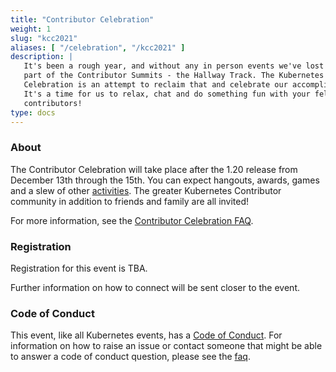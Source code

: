 ```yaml
---
title: "Contributor Celebration"
weight: 1
slug: "kcc2021"
aliases: [ "/celebration", "/kcc2021" ]
description: |
   It's been a rough year, and without any in person events we've lost the best
   part of the Contributor Summits - the Hallway Track. The Kubernetes Contributor
   Celebration is an attempt to reclaim that and celebrate our accomplishments.
   It's a time for us to relax, chat and do something fun with your fellow
   contributors!
type: docs
---
```


### About

The Contributor Celebration will take place after the 1.20 release from December
13th through the 15th. You can expect hangouts, awards, games and a slew of
other [activities]. The greater Kubernetes Contributor community in addition to
friends and family are all invited!

For more information, see the  [Contributor Celebration FAQ][faq].

### Registration

Registration for this event is TBA.

Further information on how to connect will be sent closer to the event.

### Code of Conduct

This event, like all Kubernetes events, has a [Code of Conduct]. For information
on how to raise an issue or contact someone that might be able to answer a code
of conduct question, please see the [faq].

[activities]: ./activities
[faq]: ./faq
[Registration Form]: http://tba.tba
[Code of Conduct]: /resources/code-of-conduct

